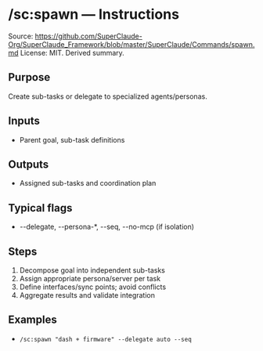 # /sc:spawn — Instructions

Source: https://github.com/SuperClaude-Org/SuperClaude_Framework/blob/master/SuperClaude/Commands/spawn.md
License: MIT. Derived summary.

## Purpose
Create sub-tasks or delegate to specialized agents/personas.

## Inputs
- Parent goal, sub-task definitions

## Outputs
- Assigned sub-tasks and coordination plan

## Typical flags
- --delegate, --persona-*, --seq, --no-mcp (if isolation)

## Steps
1) Decompose goal into independent sub-tasks
2) Assign appropriate persona/server per task
3) Define interfaces/sync points; avoid conflicts
4) Aggregate results and validate integration

## Examples
- `/sc:spawn "dash + firmware" --delegate auto --seq`
